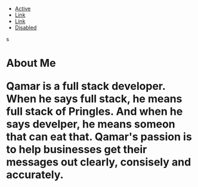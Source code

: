 <!DOCTYPE html>
<html>
<head>
    <ul class="nav">
  <li class="nav-item">
    <a class="nav-link active" href="#">Active</a>
  </li>
  <li class="nav-item">
    <a class="nav-link" href="#">Link</a>
  </li>
  <li class="nav-item">
    <a class="nav-link" href="#">Link</a>
  </li>
  <li class="nav-item">
    <a class="nav-link disabled" href="#" tabindex="-1" aria-disabled="true">Disabled</a>
  </li>
</ul>
    <title>Bootstrap-About-Me</title>
    <!-- Latest compiled and minified CSS -->
    <link rel="stylesheet" href="https://maxcdn.bootstrapcdn.com/bootsrap/3.3.6/css/bootstrap.min.css" integrity="sha384-1q8mTJOASx8i1Au+a5WDVnPi2lkfwwEA8hDDdjZlpLeghxjVMEfgjWPGmkzs7" crossorigin="anonymous">s
</head>
<body>
    <div class="jumbotron jumbotron-fluid">
  <div class="container">
    <h1 class="display-4">About Me
    <p class="lead">Qamar is a full stack developer. When he says full stack, he means full stack of Pringles. And when he says develper, he means someon that can eat that. Qamar's passion is to help businesses get their messages out clearly, consisely and accurately.</p>
  </div>
</div>
</body>
</html>